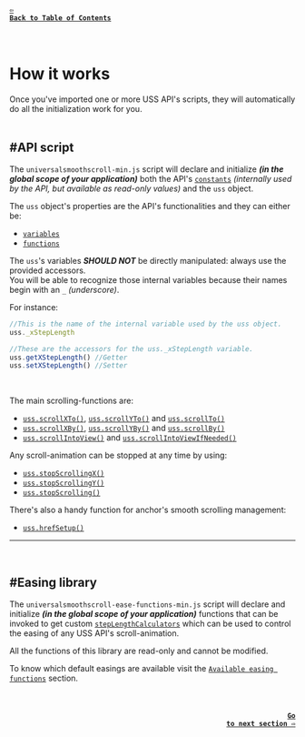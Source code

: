 #### <a href = "https://github.com/CristianDavideConte/universalSmoothScroll#table-of-contents"><code>&#8678; Back to Table of Contents</code></a>
<br/>

# How it works
Once you've imported one or more USS API's scripts, they will automatically do all the initialization work for you. <br/>
<br/>
## \#API script 
The `universalsmoothscroll-min.js` script will declare and initialize ***(in the global scope of your application)*** both the API's [`constants`](./ConstantsAbout.md) _(internally used by the API, but available as read-only values)_ and the `uss` object. <br/>

The `uss` object's properties are the API's functionalities and they can either be: <br/>
* [`variables`](./VariablesAbout.md)
* [`functions`](./FunctionsAbout.md) <br/>
  
The `uss`'s variables ***SHOULD NOT*** be directly manipulated: always use the provided accessors.<br/>
You will be able to recognize those internal variables because their names begin with an `_` _(underscore)_. <br/>

For instance:
```javascript
//This is the name of the internal variable used by the uss object.
uss._xStepLength

//These are the accessors for the uss._xStepLength variable.
uss.getXStepLength() //Getter
uss.setXStepLength() //Setter
```
<br/>

The main scrolling-functions are:
* [`uss.scrollXTo()`](./FunctionsAbout.md#scrollXToFun),  [`uss.scrollYTo()`](./FunctionsAbout.md#scrollYToFun) and [`uss.scrollTo()`](./FunctionsAbout.md#scrollToFun)
* [`uss.scrollXBy()`](./FunctionsAbout.md#scrollXByFun),  [`uss.scrollYBy()`](./FunctionsAbout.md#scrollYByFun) and [`uss.scrollBy()`](./FunctionsAbout.md#scrollByFun)
* [`uss.scrollIntoView()`](./FunctionsAbout.md#scrollIntoViewFun) and [`uss.scrollIntoViewIfNeeded()`](./FunctionsAbout.md#scrollIntoViewIfNeededFun) <br/>

Any scroll-animation can be stopped at any time by using:
* [`uss.stopScrollingX()`](./FunctionsAbout.md#stopScrollingXFun)
* [`uss.stopScrollingY()`](./FunctionsAbout.md#stopScrollingYFun)
* [`uss.stopScrolling()`](./FunctionsAbout.md#stopScrollingFun)

There's also a handy function for anchor's smooth scrolling management:
* [`uss.hrefSetup()`](./FunctionsAbout.md#hrefSetupFun)

---
<br/>

## \#Easing library 
The `universalsmoothscroll-ease-functions-min.js` script will declare and initialize ***(in the global scope of your application)*** functions that can be invoked to get custom [`stepLengthCalculators`](./FAQ.md#q-what-is-a-steplengthcalculator-) which can be used to control the easing of any USS API's scroll-animation. <br/>

All the functions of this library are read-only and cannot be modified. <br/>

To know which default easings are available visit the [`Available easing functions`](./EasingFunctions.md) section. 

<br/>

#### <p align="right"><a href = "./ConstantsAbout.md"><code>Go to next section &#8680;</code></a></p>
